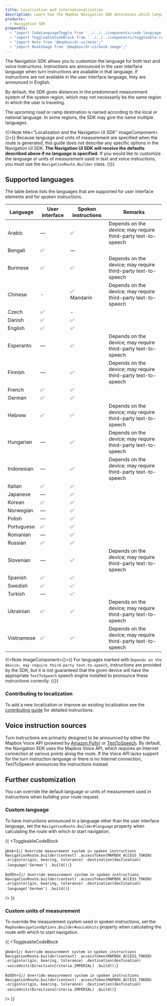 ```yaml
---
title: Localization and internationalization
description: Learn how the Mapbox Navigation SDK determines which language and units of measurement to use for voice and text instructions. Use the default method or customize it for your application.
products:
  - Navigation SDK
prependJs:
  - "import CodeLanguageToggle from '../../../components/code-language-toggle';"
  - "import ToggleableCodeBlock from '../../../components/toggleable-code-block';"
  - "import Note from '@mapbox/dr-ui/note';"
  - "import BookImage from '@mapbox/dr-ui/book-image';"
---
```


The Navigation SDK allows you to customize the language for both text and voice instructions. Instructions are announced in the user interface language when turn instructions are available in that language. If instructions are not available in the user interface language, they are announced in English.

By default, the SDK gives distances in the predominant measurement system of the system region, which may not necessarily be the same region in which the user is traveling.

The upcoming road or ramp destination is named according to the local or national language. In some regions, the SDK may give the name multiple languages.

{{<Note title="Localization and the Navigation UI SDK" imageComponent={<BookImage size="60" />}>}}
Because language and units of measurement are specified when the route is generated, this guide does not describe any specific options in the Navigation UI SDK. **The Navigation UI SDK will receive the defaults described above if no language is specified.** If you would like to customize the language or units of measurement used in text and voice instructions, you must use the `NavigationRoute.Builder` class.
{{</Note>}}

## Supported languages

The table below lists the languages that are supported for user interface elements and for spoken instructions.

| Language   | User interface | Spoken instructions | Remarks
|------------|--------------|-----------------------------|--------
| Arabic     | —              | ✅ | Depends on the device; may require third-party text-to-speech
| Bengali    | ✅             | —
| Burmese    | ✅             | ✅ | Depends on the device; may require third-party text-to-speech
| Chinese    | -              | ✅ <br/>Mandarin | Depends on the device; may require third-party text-to-speech
| Czech      | ✅             | -
| Danish     | ✅             | ✅
| English    | ✅             | ✅
| Esperanto  | —              | ✅ | Depends on the device; may require third-party text-to-speech
| Finnish    | —              | ✅ | Depends on the device; may require third-party text-to-speech
| French     | ✅             | ✅
| German     | ✅             | ✅
| Hebrew     | ✅             | ✅ | Depends on the device; may require third-party text-to-speech
| Hungarian  | —              | ✅ | Depends on the device; may require third-party text-to-speech
| Indonesian | —              | ✅ | Depends on the device; may require third-party text-to-speech
| Italian    | ✅             | ✅
| Japanese   | —              | ✅
| Korean     | ✅             | ✅
| Norwegian  | —              | ✅
| Polish     | —              | ✅
| Portuguese | ✅             | ✅
| Romanian   | —              | ✅
| Russian    | ✅             | ✅
| Slovenian  | —              | ✅ | Depends on the device; may require third-party text-to-speech
| Spanish    | ✅             | ✅
| Swedish    | ✅             | ✅
| Turkish    | —              | ✅
| Ukrainian  | ✅              | ✅ | Depends on the device; may require third-party text-to-speech
| Vietnamese | ✅              | ✅ | Depends on the device; may require third-party text-to-speech

{{<Note imageComponent={<BookImage size="60" />}>}}
For languages marked with `Depends on the device; may require third-party text-to-speech`, instructions are provided by the SDK, but it is not guaranteed that the given device will have the appropriate `TextToSpeech` speech engine installed to pronounce these instructions correctly.
{{</Note>}}

### Contributing to localization

To add a new localization or improve an existing localization see the [contributing guide](https://github.com/mapbox/mapbox-navigation-android/blob/master/CONTRIBUTING.md#adding-or-updating-a-localization) for detailed instructions.

## Voice instruction sources

Turn instructions are primarily designed to be announced by either the Mapbox Voice API (powered by [Amazon Polly](https://docs.aws.amazon.com/polly/latest/dg/SupportedLanguage.html)) or [TextToSpeech](https://developer.android.com/reference/android/speech/tts/TextToSpeech). By default, the Navigation SDK uses the Mapbox Voice API, which requires an Internet connection at various points along the route. If the Voice API lacks support for the turn instruction language or there is no Internet connection, TextToSpeech announces the instructions instead.

## Further customization

You can override the default language or units of measurement used in instructions when building your route request.

### Custom language

To have instructions announced in a language other than the user interface language, set the `NavigationRoute.Builder#language` property when calculating the route with which to start navigation.

{{
<CodeLanguageToggle id="override-language" />
<ToggleableCodeBlock

java={`
// Override measurement system in spoken instructions
NavigationRoute.builder(context)
    .accessToken(MAPBOX_ACCESS_TOKEN)
    .origin(origin, bearing, tolerance)
    .destination(destination)
    .language('German')
    .build();
`}

kotlin={`
// Override measurement system in spoken instructions
NavigationRoute.builder(context)
    .accessToken(MAPBOX_ACCESS_TOKEN)
    .origin(origin, bearing, tolerance)
    .destination(destination)
    .language('German')
    .build()
`}

/>
}}

### Custom units of measurement

To override the measurement system used in spoken instructions, set the `MapboxNavigationOptions.Builder#voiceUnits` property when calculating the route with which to start navigation.

{{
<CodeLanguageToggle id="override-measurements" />
<ToggleableCodeBlock

java={`
// Override measurement system in spoken instructions
NavigationRoute.builder(context)
    .accessToken(MAPBOX_ACCESS_TOKEN)
    .origin(origin, bearing, tolerance)
    .destination(destination)
    .voiceUnits(DirectionsCriteria.IMPERIAL)
    .build();
`}

kotlin={`
// Override measurement system in spoken instructions
NavigationRoute.builder(context)
    .accessToken(MAPBOX_ACCESS_TOKEN)
    .origin(origin, bearing, tolerance)
    .destination(destination)
    .voiceUnits(DirectionsCriteria.IMPERIAL)
    .build()
`}

/>
}}
